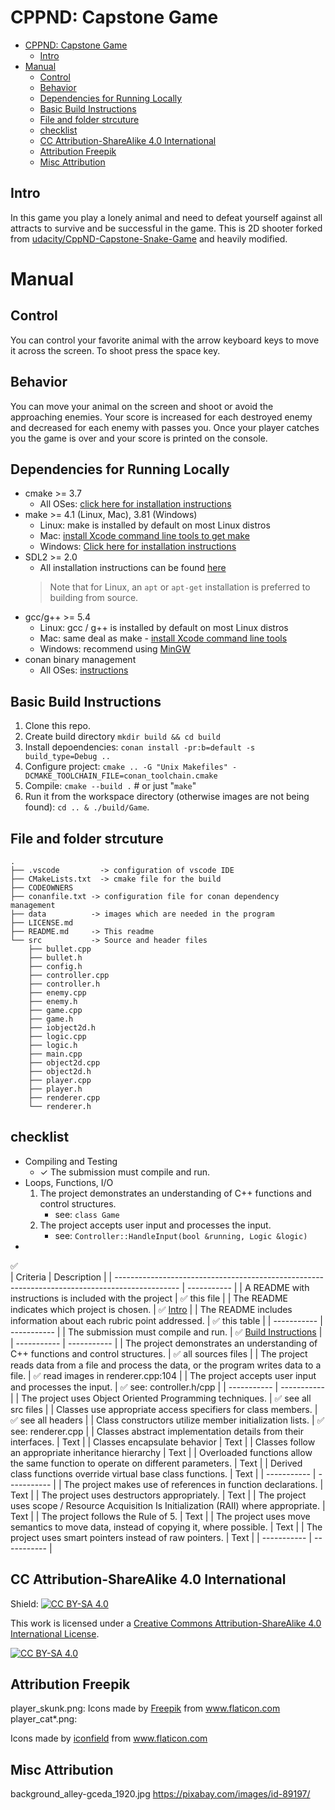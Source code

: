 # CPPND: Capstone Game

- [CPPND: Capstone Game](#cppnd-capstone-game)
  - [Intro](#intro)
- [Manual](#manual)
  - [Control](#control)
  - [Behavior](#behavior)
  - [Dependencies for Running Locally](#dependencies-for-running-locally)
  - [Basic Build Instructions](#basic-build-instructions)
  - [File and folder strcuture](#file-and-folder-strcuture)
  - [checklist](#checklist)
  - [CC Attribution-ShareAlike 4.0 International](#cc-attribution-sharealike-40-international)
  - [Attribution Freepik](#attribution-freepik)
  - [Misc Attribution](#misc-attribution)

## Intro
In this game you play a lonely animal and need to defeat yourself against all attracts to survive and be successful in the game. This is 2D shooter forked from [udacity/CppND-Capstone-Snake-Game](https://github.com/udacity/CppND-Capstone-Snake-Game) and heavily modified.

# Manual
## Control
You can control your favorite animal with the arrow keyboard keys to move it across the screen. To shoot press the space key.   
## Behavior
You can move your animal on the screen and shoot or avoid the approaching enemies. Your score is increased for each destroyed enemy and decreased for each enemy with passes you.
Once your player catches you the game is over and your score is printed on the console.

## Dependencies for Running Locally
* cmake >= 3.7
  * All OSes: [click here for installation instructions](https://cmake.org/install/)
* make >= 4.1 (Linux, Mac), 3.81 (Windows)
  * Linux: make is installed by default on most Linux distros
  * Mac: [install Xcode command line tools to get make](https://developer.apple.com/xcode/features/)
  * Windows: [Click here for installation instructions](http://gnuwin32.sourceforge.net/packages/make.htm)
* SDL2 >= 2.0
  * All installation instructions can be found [here](https://wiki.libsdl.org/Installation)
  >Note that for Linux, an `apt` or `apt-get` installation is preferred to building from source. 
* gcc/g++ >= 5.4
  * Linux: gcc / g++ is installed by default on most Linux distros
  * Mac: same deal as make - [install Xcode command line tools](https://developer.apple.com/xcode/features/)
  * Windows: recommend using [MinGW](http://www.mingw.org/)
* conan binary management
  * All OSes: [instructions](https://docs.conan.io/en/latest/installation.html#)

## Basic Build Instructions

1. Clone this repo.
2. Create build directory `mkdir build && cd build`
3. Install depoendencies: `conan install -pr:b=default -s build_type=Debug ..`
4. Configure project: `cmake .. -G "Unix Makefiles" -DCMAKE_TOOLCHAIN_FILE=conan_toolchain.cmake`
5. Compile: `cmake --build .`  # or just "`make`"
6. Run it from the workspace directory (otherwise images are not being found): `cd .. & ./build/Game`. 

## File and folder strcuture
```
.
├── .vscode         -> configuration of vscode IDE 
├── CMakeLists.txt  -> cmake file for the build    
├── CODEOWNERS  
├── conanfile.txt -> configuration file for conan dependency management 
├── data          -> images which are needed in the program
├── LICENSE.md
├── README.md     -> This readme
└── src           -> Source and header files
    ├── bullet.cpp
    ├── bullet.h
    ├── config.h
    ├── controller.cpp
    ├── controller.h
    ├── enemy.cpp
    ├── enemy.h
    ├── game.cpp
    ├── game.h
    ├── iobject2d.h
    ├── logic.cpp
    ├── logic.h
    ├── main.cpp
    ├── object2d.cpp
    ├── object2d.h
    ├── player.cpp
    ├── player.h
    ├── renderer.cpp
    └── renderer.h
```

## checklist
* Compiling and Testing 
  * ✓ The submission must compile and run.
* Loops, Functions, I/O
  1. The project demonstrates an understanding of C++ functions and control structures.
     - see: `class Game`
  2. The project accepts user input and processes the input.
     - see: `Controller::HandleInput(bool &running, Logic &logic) `
* 
   
✅   
| Criteria                                                                                       | Description |
| ---------------------------------------------------------------------------------------------- | ----------- |
| A README with instructions is included with the project                                        | ✅ this file |
| The README indicates which project is chosen.                                                  | ✅ [Intro](#intro) |
| The README includes information about each rubric point addressed.                             | ✅ this table |
| -----------                                                                                    | ----------- |
| The submission must compile and run.                                                           | ✅  [Build Instructions](#basic-build-instructions)       |
| -----------                                                                                    | ----------- |
| The project demonstrates an understanding of C++ functions and control structures.             | ✅ all sources files |
| The project reads data from a file and process the data, or the program writes data to a file. | ✅ read images in  renderer.cpp:104 |
| The project accepts user input and processes the input.                                        | ✅ see: controller.h/cpp |
| -----------                                                                                    | ----------- |
| The project uses Object Oriented Programming techniques.                                       | ✅ see all src files |
| Classes use appropriate access specifiers for class members.                                   | ✅ see all headers |
| Class constructors utilize member initialization lists.                                        | ✅ see: renderer.cpp |
| Classes abstract implementation details from their interfaces.                                 | Text        |
| Classes encapsulate behavior                                                                   | Text        |
| Classes follow an appropriate inheritance hierarchy                                            | Text        |
| Overloaded functions allow the same function to operate on different parameters.               | Text        |
| Derived class functions override virtual base class functions.                                 | Text        |
| -----------                                                                                    | ----------- |
| The project makes use of references in function declarations.                                  | Text        |
| The project uses destructors appropriately.                                                    | Text        |
| The project uses scope / Resource Acquisition Is Initialization (RAII) where appropriate.      | Text        |
| The project follows the Rule of 5.                                                             | Text        |
| The project uses move semantics to move data, instead of copying it, where possible.           | Text        |
| The project uses smart pointers instead of raw pointers.                                       | Text        |
| -----------                                                                                    | ----------- |




## CC Attribution-ShareAlike 4.0 International
Shield: [![CC BY-SA 4.0][cc-by-sa-shield]][cc-by-sa]

This work is licensed under a
[Creative Commons Attribution-ShareAlike 4.0 International License][cc-by-sa].

[![CC BY-SA 4.0][cc-by-sa-image]][cc-by-sa]

[cc-by-sa]: http://creativecommons.org/licenses/by-sa/4.0/
[cc-by-sa-image]: https://licensebuttons.net/l/by-sa/4.0/88x31.png
[cc-by-sa-shield]: https://img.shields.io/badge/License-CC%20BY--SA%204.0-lightgrey.svg

## Attribution Freepik
player_skunk.png: Icons made by <a href="https://www.freepik.com" title="Freepik">Freepik</a> from <a href="https://www.flaticon.com/" title="Flaticon">www.flaticon.com</a>
player_cat*.png: <div>Icons made by <a href="https://www.flaticon.com/authors/iconfield" title="iconfield">iconfield</a> from <a href="https://www.flaticon.com/" title="Flaticon">www.flaticon.com</a></div>

## Misc Attribution

background_alley-gceda_1920.jpg https://pixabay.com/images/id-89197/

